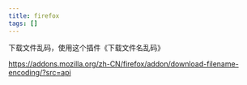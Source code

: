 ```yaml
---
title: firefox
tags: []
---
```


下载文件乱码，使用这个插件《下载文件名乱码》

https://addons.mozilla.org/zh-CN/firefox/addon/download-filename-encoding/?src=api